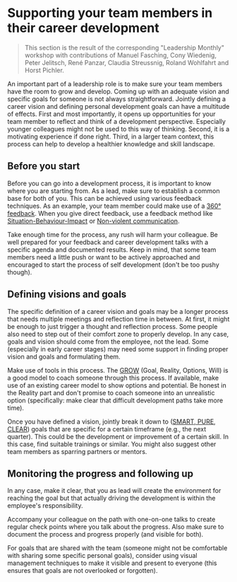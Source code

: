 # Supporting your team members in their career development

 > This section is the result of the corresponding "Leadership Monthly" workshop with contributions of Manuel Fasching, Cony Wiedenig, Peter Jelitsch, René Panzar, Claudia Streussnig, Roland Wohlfahrt and Horst Pichler.

An important part of a leadership role is to make sure your team members have the room to grow and develop. Coming up with an adequate vision and specific goals for someone is not always straightforward.
Jointly defining a career vision and defining personal development goals can have a multitude of effects. First and most importantly, it opens up opportunities for your team member to reflect and think of a development perspective. Especially younger colleagues might not be used to this way of thinking. Second, it is a motivating experience if done right. Third, in a larger team context, this process can help to develop a healthier knowledge and skill landscape. 

## Before you start
Before you can go into a development process, it is important to know where you are starting from. As a lead, make sure to establish a common base for both of you. This can be achieved using various feedback techniques. As an example, your team member could make use of a [360° feedback](https://en.wikipedia.org/wiki/360-degree_feedback). When you give direct feedback, use a feedback method like [Situation-Behaviour-Impact](https://www.mindtools.com/pages/article/situation-behavior-impact-feedback.htm) or [Non-violent communication](https://positivepsychology.com/non-violent-communication/).

Take enough time for the process, any rush will harm your colleague. Be well prepared for your feedback and career development talks with a specific agenda and documented results. Keep in mind, that some team members need a little push or want to be actively approached and encouraged to start the process of self development (don't be too pushy though).

## Defining visions and goals
The specific definition of a career vision and goals may be a longer process that needs multiple meetings and reflection time in between. At first, it might be enough to just trigger a thought and reflection process. Some people also need to step out of their comfort zone to properly develop. In any case, goals and vision should come from the employee, not the lead. Some (especially in early career stages) may need some support in finding proper vision and goals and formulating them. 

Make use of tools in this process. The [GROW](https://www.performanceconsultants.com/grow-model) (Goal, Reality, Options, Will) is a good model to coach someone through this process. If available, make use of an existing career model to show options and potential. Be honest in the Reality part and don't promise to coach someone into an unrealistic option (specifically: make clear that difficult development paths take more time). 

Once you have defined a vision, jointly break it down to ([SMART, PURE, CLEAR](../Readme.md#goals-smart-pure-clear)) goals that are specific for a certain timeframe (e.g., the next quarter). This could be the development or improvement of a certain skill. In this case, find suitable trainings or similar. You might also suggest other team members as sparring partners or mentors.

## Monitoring the progress and following up

In any case, make it clear, that you as lead will create the environment for reaching the goal but that actually driving the development is within the employee's responsibility. 

Accompany your colleague on the path with one-on-one talks to create regular check points where you talk about the progress. Also make sure to document the process and progress properly (and visible for both).

For goals that are shared with the team (someone might not be comfortable with sharing some specific personal goals), consider using visual management techniques to make it visible and present to everyone (this ensures that goals are not overlooked or forgotten).

